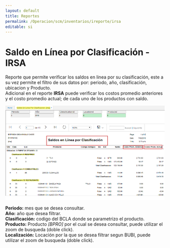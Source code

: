 ```yaml
---
layout: default
title: Reportes
permalink: /Operacion/scm/inventarios/ireporte/irsa
editable: si
---
```


# Saldo en Línea por Clasificación - IRSA

Reporte que permite verificar los saldos en linea por su clasificación, este a su vez permite el filtro de sus datos por: periodo, año, clasificación, ubicacion y Producto.  
Adicional en el reporte **IRSA** puede verificar los costos promedio anteriores y el costo promedio actual; de cada uno de los productos con saldo.

![](irsa2.png)

**Periodo:** mes que se desea consultar.  
**Año:** año que desea filtrar.  
**Clasificación:** codigo del BCLA donde se parametrizo el producto.  
**Producto:** Producto *[BPRO]* por el cual se desea consultar, puede utilizar el zoom de busqueda (doble click).  
**Localización:** Locación por la que se desea filtrar segun BUBI, puede utilizar el zoom de busqueda (doble click).  



